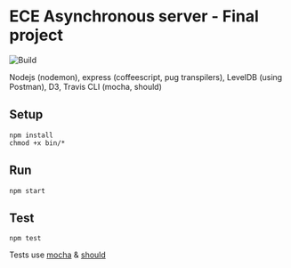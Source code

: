 # ECE Asynchronous server - Final project

![Build](https://travis-ci.org/nadiacom/nodejsproject_ece_serverasync.svg?branch=master)

Nodejs (nodemon), express (coffeescript, pug transpilers), LevelDB (using Postman), D3, Travis CLI (mocha, should)

## Setup

```
npm install
chmod +x bin/*
```


## Run

```
npm start
```

## Test

```
npm test
```
Tests use [mocha](https://mochajs.org) & [should](https://shouldjs.github.io)
